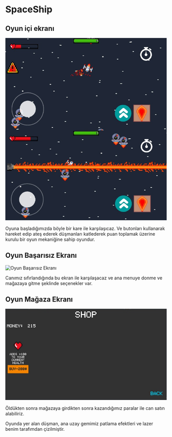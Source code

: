 # SpaceShip

## Oyun içi ekranı
![Oyun içi ekranı](/read-Me-images/oyunicin.png)

Oyuna başladığımızda böyle bir kare ile karşılaşıcaz. Ve butonları kullanarak hareket edip ateş ederek düşmanları katlederek puan toplamak üzerine kurulu bir oyun mekaniğine sahip
oyundur.

## Oyun Başarısız Ekranı
![Oyun Başarısız Ekranı](/read-Me-images/olumekranı.png)

Canımız sıfırlandığında bu ekran ile karşılaşacaz ve ana menuye donme ve mağazaya gitme şeklinde seçenekler var.

## Oyun Mağaza Ekranı
![Oyun Mağaza Ekranı](/read-Me-images/shopmenu.png)

Öldükten sonra mağazaya girdikten sonra kazandığımız paralar ile can satın alabiliriz.

Oyunda yer alan düşman, ana uzay gemimiz patlama efektleri ve lazer benim tarafımdan çizilmiştir.
